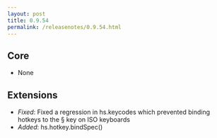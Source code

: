 ```yaml
---
layout: post
title: 0.9.54
permalink: /releasenotes/0.9.54.html
---
```


## Core
 * None

## Extensions

 * *Fixed*: Fixed a regression in hs.keycodes which prevented binding hotkeys to the § key on ISO keyboards
 * *Added*: hs.hotkey.bindSpec()
